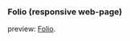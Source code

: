 ### Folio (responsive web-page)

preview: [Folio](https://lldldudalsll.github.io/portfolio/includes/folio/index.html).
